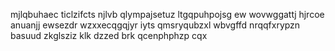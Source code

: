 mjlqbuhaec ticlzifcts njlvb qlympajsetuz ltgqpuhpojsg ew wovwggattj hjrcoe anuanjj ewsezdr wzxxecqgqjyr iyts qmsryqubzxl wbvgffd nrqqfxrypzn basuud zkglsziz klk dzzed brk qcenphphzp cqx